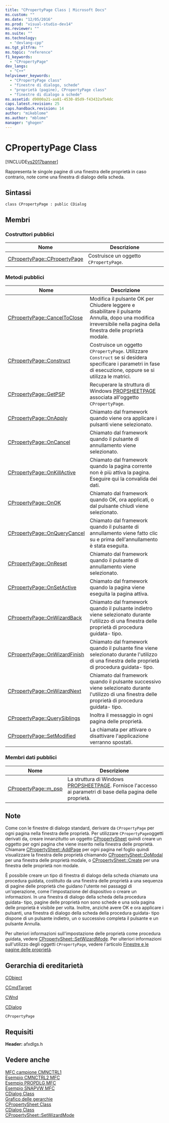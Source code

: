 ```yaml
---
title: "CPropertyPage Class | Microsoft Docs"
ms.custom: ""
ms.date: "12/05/2016"
ms.prod: "visual-studio-dev14"
ms.reviewer: ""
ms.suite: ""
ms.technology: 
  - "devlang-cpp"
ms.tgt_pltfrm: ""
ms.topic: "reference"
f1_keywords: 
  - "CPropertyPage"
dev_langs: 
  - "C++"
helpviewer_keywords: 
  - "CPropertyPage class"
  - "finestre di dialogo, schede"
  - "proprietà (pagine), CPropertyPage class"
  - "finestre di dialogo a schede"
ms.assetid: d9000a21-aa81-4530-85d9-f43432afb4dc
caps.latest.revision: 25
caps.handback.revision: 14
author: "mikeblome"
ms.author: "mblome"
manager: "ghogen"
---
```

# CPropertyPage Class
[!INCLUDE[vs2017banner](../../assembler/inline/includes/vs2017banner.md)]

Rappresenta le singole pagine di una finestra delle proprietà in caso contrario, note come una finestra di dialogo della scheda.  
  
## Sintassi  
  
```  
class CPropertyPage : public CDialog  
```  
  
## Membri  
  
### Costruttori pubblici  
  
|Nome|Descrizione|  
|----------|-----------------|  
|[CPropertyPage::CPropertyPage](../Topic/CPropertyPage::CPropertyPage.md)|Costruisce un oggetto `CPropertyPage`.|  
  
### Metodi pubblici  
  
|Nome|Descrizione|  
|----------|-----------------|  
|[CPropertyPage::CancelToClose](../Topic/CPropertyPage::CancelToClose.md)|Modifica il pulsante OK per Chiudere leggere e disabilitare il pulsante Annulla, dopo una modifica irreversibile nella pagina della finestra delle proprietà modale.|  
|[CPropertyPage::Construct](../Topic/CPropertyPage::Construct.md)|Costruisce un oggetto `CPropertyPage`.  Utilizzare `Construct` se si desidera specificare i parametri in fase di esecuzione, oppure se si utilizza le matrici.|  
|[CPropertyPage::GetPSP](../Topic/CPropertyPage::GetPSP.md)|Recuperare la struttura di Windows [PROPSHEETPAGE](http://msdn.microsoft.com/library/windows/desktop/bb774548) associata all'oggetto `CPropertyPage`.|  
|[CPropertyPage::OnApply](../Topic/CPropertyPage::OnApply.md)|Chiamato dal framework quando viene ora applicare i pulsanti viene selezionato.|  
|[CPropertyPage::OnCancel](../Topic/CPropertyPage::OnCancel.md)|Chiamato dal framework quando il pulsante di annullamento viene selezionato.|  
|[CPropertyPage::OnKillActive](../Topic/CPropertyPage::OnKillActive.md)|Chiamato dal framework quando la pagina corrente non è più attiva la pagina.  Eseguire qui la convalida dei dati.|  
|[CPropertyPage::OnOK](../Topic/CPropertyPage::OnOK.md)|Chiamato dal framework quando OK, ora applicati, o dal pulsante chiudi viene selezionato.|  
|[CPropertyPage::OnQueryCancel](../Topic/CPropertyPage::OnQueryCancel.md)|Chiamato dal framework quando il pulsante di annullamento viene fatto clic su e prima dell'annullamento è stata eseguita.|  
|[CPropertyPage::OnReset](../Topic/CPropertyPage::OnReset.md)|Chiamato dal framework quando il pulsante di annullamento viene selezionato.|  
|[CPropertyPage::OnSetActive](../Topic/CPropertyPage::OnSetActive.md)|Chiamato dal framework quando la pagina viene eseguita la pagina attiva.|  
|[CPropertyPage::OnWizardBack](../Topic/CPropertyPage::OnWizardBack.md)|Chiamato dal framework quando il pulsante indietro viene selezionato durante l'utilizzo di una finestra delle proprietà di procedura guidata\- tipo.|  
|[CPropertyPage::OnWizardFinish](../Topic/CPropertyPage::OnWizardFinish.md)|Chiamato dal framework quando il pulsante fine viene selezionato durante l'utilizzo di una finestra delle proprietà di procedura guidata\- tipo.|  
|[CPropertyPage::OnWizardNext](../Topic/CPropertyPage::OnWizardNext.md)|Chiamato dal framework quando il pulsante successivo viene selezionato durante l'utilizzo di una finestra delle proprietà di procedura guidata\- tipo.|  
|[CPropertyPage::QuerySiblings](../Topic/CPropertyPage::QuerySiblings.md)|Inoltra il messaggio in ogni pagina delle proprietà.|  
|[CPropertyPage::SetModified](../Topic/CPropertyPage::SetModified.md)|La chiamata per attivare o disattivare l'applicazione verranno spostati.|  
  
### Membri dati pubblici  
  
|Nome|Descrizione|  
|----------|-----------------|  
|[CPropertyPage::m\_psp](../Topic/CPropertyPage::m_psp.md)|La struttura di Windows [PROPSHEETPAGE](http://msdn.microsoft.com/library/windows/desktop/bb774548).  Fornisce l'accesso ai parametri di base della pagina delle proprietà.|  
  
## Note  
 Come con le finestre di dialogo standard, derivare da `CPropertyPage` per ogni pagina nella finestra delle proprietà.  Per utilizzare `CPropertyPage`oggetti derivati da, creare innanzitutto un oggetto [CPropertySheet](../../mfc/reference/cpropertysheet-class.md) quindi creare un oggetto per ogni pagina che viene inserito nella finestra delle proprietà.  Chiamare [CPropertySheet::AddPage](../Topic/CPropertySheet::AddPage.md) per ogni pagina nel foglio quindi visualizzare la finestra delle proprietà chiamando [CPropertySheet::DoModal](../Topic/CPropertySheet::DoModal.md) per una finestra delle proprietà modale, o [CPropertySheet::Create](../Topic/CPropertySheet::Create.md) per una finestra delle proprietà non modale.  
  
 È possibile creare un tipo di finestra di dialogo della scheda chiamato una procedura guidata, costituito da una finestra delle proprietà a una sequenza di pagine delle proprietà che guidano l'utente nei passaggi di un'operazione, come l'impostazione del dispositivo o creare un informazioni.  In una finestra di dialogo della scheda della procedura guidata\- tipo, pagine delle proprietà non sono schede e una sola pagina delle proprietà è visibile per volta.  Inoltre, anziché avere OK e ora applicare i pulsanti, una finestra di dialogo della scheda della procedura guidata\- tipo dispone di un pulsante indietro, un o successivo completa il pulsante e un pulsante Annulla.  
  
 Per ulteriori informazioni sull'impostazione delle proprietà come procedura guidata, vedere [CPropertySheet::SetWizardMode](../Topic/CPropertySheet::SetWizardMode.md).  Per ulteriori informazioni sull'utilizzo degli oggetti `CPropertyPage`, vedere l'articolo [Finestre e le pagine delle proprietà](../../mfc/property-sheets-and-property-pages-in-mfc.md).  
  
## Gerarchia di ereditarietà  
 [CObject](../../mfc/reference/cobject-class.md)  
  
 [CCmdTarget](../../mfc/reference/ccmdtarget-class.md)  
  
 [CWnd](../../mfc/reference/cwnd-class.md)  
  
 [CDialog](../../mfc/reference/cdialog-class.md)  
  
 `CPropertyPage`  
  
## Requisiti  
 **Header:** afxdlgs.h  
  
## Vedere anche  
 [MFC campione CMNCTRL1](../../top/visual-cpp-samples.md)   
 [Esempio CMNCTRL2 MFC](../../top/visual-cpp-samples.md)   
 [Esempio PROPDLG MFC](../../top/visual-cpp-samples.md)   
 [Esempio SNAPVW MFC](../../top/visual-cpp-samples.md)   
 [CDialog Class](../../mfc/reference/cdialog-class.md)   
 [Grafico delle gerarchie](../../mfc/hierarchy-chart.md)   
 [CPropertySheet Class](../../mfc/reference/cpropertysheet-class.md)   
 [CDialog Class](../../mfc/reference/cdialog-class.md)   
 [CPropertySheet::SetWizardMode](../Topic/CPropertySheet::SetWizardMode.md)